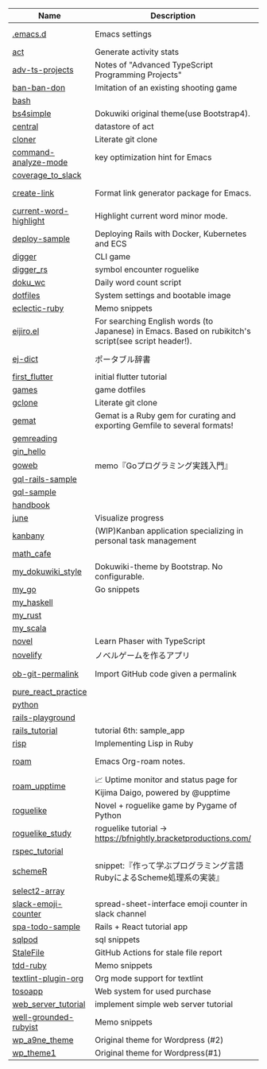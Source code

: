 |                                    Name                                     |                                             Description                                              |  Language  | Forks | Star | Commit |
|-----------------------------------------------------------------------------|------------------------------------------------------------------------------------------------------|------------|-------|------|--------|
| [.emacs.d](https://github.com/kijimaD/.emacs.d)                             | Emacs settings                                                                                       | Emacs Lisp |     0 |    0 |    533 |
| [act](https://github.com/kijimaD/act)                                       | Generate activity stats                                                                              | Go         |     0 |    0 |     48 |
| [adv-ts-projects](https://github.com/kijimaD/adv-ts-projects)               | Notes of "Advanced TypeScript Programming Projects"                                                  | TypeScript |     0 |    0 |     25 |
| [ban-ban-don](https://github.com/kijimaD/ban-ban-don)                       | Imitation of an existing shooting game                                                               | Ruby       |     0 |    1 |    357 |
| [bash](https://github.com/kijimaD/bash)                                     |                                                                                                      | Shell      |     0 |    0 |     16 |
| [bs4simple](https://github.com/kijimaD/bs4simple)                           | Dokuwiki original theme(use Bootstrap4).                                                             | Less       |     2 |    8 |     73 |
| [central](https://github.com/kijimaD/central)                               | datastore of act                                                                                     |            |     0 |    0 |      9 |
| [cloner](https://github.com/kijimaD/cloner)                                 | Literate git clone                                                                                   | Rust       |     0 |    0 |     10 |
| [command-analyze-mode](https://github.com/kijimaD/command-analyze-mode)     | key optimization hint for Emacs                                                                      | Emacs Lisp |     0 |    0 |      1 |
| [coverage_to_slack](https://github.com/kijimaD/coverage_to_slack)           |                                                                                                      | Shell      |     0 |    0 |      7 |
| [create-link](https://github.com/kijimaD/create-link)                       | Format link generator package for Emacs.                                                             | Emacs Lisp |     4 |   10 |    207 |
| [current-word-highlight](https://github.com/kijimaD/current-word-highlight) | Highlight current word minor mode.                                                                   | Emacs Lisp |     2 |    3 |     89 |
| [deploy-sample](https://github.com/kijimaD/deploy-sample)                   | Deploying Rails with Docker, Kubernetes and ECS                                                      | Ruby       |     4 |    0 |     14 |
| [digger](https://github.com/kijimaD/digger)                                 | CLI game                                                                                             | Ruby       |     0 |    1 |    283 |
| [digger_rs](https://github.com/kijimaD/digger_rs)                           | symbol encounter roguelike                                                                           | Rust       |     0 |    0 |    528 |
| [doku_wc](https://github.com/kijimaD/doku_wc)                               | Daily word count script                                                                              | PHP        |     0 |    0 |      7 |
| [dotfiles](https://github.com/kijimaD/dotfiles)                             | System settings and bootable image                                                                   | Shell      |     0 |    1 |    289 |
| [eclectic-ruby](https://github.com/kijimaD/eclectic-ruby)                   | Memo snippets                                                                                        | Ruby       |     0 |    0 |     12 |
| [eijiro.el](https://github.com/kijimaD/eijiro.el)                           | For searching English words (to Japanese) in Emacs. Based on rubikitch's script(see script header!). | Emacs Lisp |     0 |    0 |      4 |
| [ej-dict](https://github.com/kijimaD/ej-dict)                               | ポータブル辞書                                                                                       | Emacs Lisp |     0 |    0 |      6 |
| [first_flutter](https://github.com/kijimaD/first_flutter)                   | initial flutter tutorial                                                                             | C++        |     0 |    0 |      5 |
| [games](https://github.com/kijimaD/games)                                   | game dotfiles                                                                                        |            |     0 |    0 |      2 |
| [gclone](https://github.com/kijimaD/gclone)                                 | Literate git clone                                                                                   | Go         |     0 |    0 |     62 |
| [gemat](https://github.com/kijimaD/gemat)                                   | Gemat is a Ruby gem for curating and exporting Gemfile to several formats!                           | Ruby       |     0 |    1 |    150 |
| [gemreading](https://github.com/kijimaD/gemreading)                         |                                                                                                      | Ruby       |     0 |    0 |      3 |
| [gin_hello](https://github.com/kijimaD/gin_hello)                           |                                                                                                      | Dockerfile |     0 |    0 |      5 |
| [goweb](https://github.com/kijimaD/goweb)                                   | memo『Goプログラミング実践入門』                                                                     | Go         |     0 |    0 |     11 |
| [gql-rails-sample](https://github.com/kijimaD/gql-rails-sample)             |                                                                                                      | Ruby       |     0 |    0 |     16 |
| [gql-sample](https://github.com/kijimaD/gql-sample)                         |                                                                                                      | JavaScript |     0 |    0 |      1 |
| [handbook](https://github.com/kijimaD/handbook)                             |                                                                                                      |            |     0 |    1 |     66 |
| [june](https://github.com/kijimaD/june)                                     | Visualize progress                                                                                   | JavaScript |     0 |    0 |     21 |
| [kanbany](https://github.com/kijimaD/kanbany)                               | (WIP)Kanban application specializing in personal task management                                     | Ruby       |     0 |    0 |    357 |
| [math_cafe](https://github.com/kijimaD/math_cafe)                           |                                                                                                      | JavaScript |     0 |    0 |     64 |
| [my_dokuwiki_style](https://github.com/kijimaD/my_dokuwiki_style)           | Dokuwiki-theme by Bootstrap. No configurable.                                                        | CSS        |     0 |    0 |     53 |
| [my_go](https://github.com/kijimaD/my_go)                                   | Go snippets                                                                                          | Go         |     0 |    0 |     17 |
| [my_haskell](https://github.com/kijimaD/my_haskell)                         |                                                                                                      | Haskell    |     0 |    0 |      4 |
| [my_rust](https://github.com/kijimaD/my_rust)                               |                                                                                                      | Rust       |     0 |    0 |      2 |
| [my_scala](https://github.com/kijimaD/my_scala)                             |                                                                                                      | Scala      |     0 |    1 |      6 |
| [novel](https://github.com/kijimaD/novel)                                   | Learn Phaser with TypeScript                                                                         | TypeScript |     0 |    0 |     77 |
| [novelify](https://github.com/kijimaD/novelify)                             | ノベルゲームを作るアプリ                                                                             | Ruby       |     0 |    1 |    103 |
| [ob-git-permalink](https://github.com/kijimaD/ob-git-permalink)             | Import GitHub code given a permalink                                                                 | Emacs Lisp |     1 |    4 |     32 |
| [pure_react_practice](https://github.com/kijimaD/pure_react_practice)       |                                                                                                      | JavaScript |     0 |    0 |     20 |
| [python](https://github.com/kijimaD/python)                                 |                                                                                                      | Python     |     0 |    0 |     11 |
| [rails-playground](https://github.com/kijimaD/rails-playground)             |                                                                                                      | Ruby       |     0 |    0 |      1 |
| [rails_tutorial](https://github.com/kijimaD/rails_tutorial)                 | tutorial 6th: sample_app                                                                             | Ruby       |     0 |    0 |     23 |
| [risp](https://github.com/kijimaD/risp)                                     | Implementing Lisp in Ruby                                                                            | Ruby       |     0 |    0 |     18 |
| [roam](https://github.com/kijimaD/roam)                                     | Emacs Org-roam notes.                                                                                | Emacs Lisp |     0 |    3 |    708 |
| [roam_upptime](https://github.com/kijimaD/roam_upptime)                     | 📈 Uptime monitor and status page for Kijima Daigo, powered by @upptime                              | Markdown   |     0 |    0 |   1234 |
| [roguelike](https://github.com/kijimaD/roguelike)                           | Novel + roguelike game by Pygame of Python                                                           | Python     |     0 |    0 |    160 |
| [roguelike_study](https://github.com/kijimaD/roguelike_study)               | roguelike tutorial → https://bfnightly.bracketproductions.com/                                       | Rust       |     0 |    0 |     55 |
| [rspec_tutorial](https://github.com/kijimaD/rspec_tutorial)                 |                                                                                                      | Ruby       |     0 |    0 |     12 |
| [schemeR](https://github.com/kijimaD/schemeR)                               | snippet:『作って学ぶプログラミング言語 RubyによるScheme処理系の実装』                                | Ruby       |     0 |    0 |      8 |
| [select2-array](https://github.com/kijimaD/select2-array)                   |                                                                                                      | Ruby       |     0 |    0 |      2 |
| [slack-emoji-counter](https://github.com/kijimaD/slack-emoji-counter)       | spread-sheet-interface emoji counter in slack channel                                                | JavaScript |     1 |    5 |     79 |
| [spa-todo-sample](https://github.com/kijimaD/spa-todo-sample)               | Rails + React tutorial app                                                                           | Ruby       |     0 |    0 |     22 |
| [sqlpod](https://github.com/kijimaD/sqlpod)                                 | sql snippets                                                                                         | Python     |     0 |    0 |     18 |
| [StaleFile](https://github.com/kijimaD/StaleFile)                           | GitHub Actions for stale file report                                                                 | Ruby       |     1 |    1 |     63 |
| [tdd-ruby](https://github.com/kijimaD/tdd-ruby)                             | Memo snippets                                                                                        | Ruby       |     0 |    0 |      2 |
| [textlint-plugin-org](https://github.com/kijimaD/textlint-plugin-org)       | Org mode support for textlint                                                                        | TypeScript |     1 |    5 |    523 |
| [tosoapp](https://github.com/kijimaD/tosoapp)                               | Web system for used purchase                                                                         | PHP        |     0 |    0 |    228 |
| [web_server_tutorial](https://github.com/kijimaD/web_server_tutorial)       | implement simple web server tutorial                                                                 | Rust       |     0 |    0 |      9 |
| [well-grounded-rubyist](https://github.com/kijimaD/well-grounded-rubyist)   | Memo snippets                                                                                        | Ruby       |     0 |    2 |     72 |
| [wp_a9ne_theme](https://github.com/kijimaD/wp_a9ne_theme)                   | Original theme for Wordpress (#2)                                                                    | JavaScript |     0 |    0 |     65 |
| [wp_theme1](https://github.com/kijimaD/wp_theme1)                           | Original theme for Wordpress(#1)                                                                     | JavaScript |     0 |    0 |      2 |

